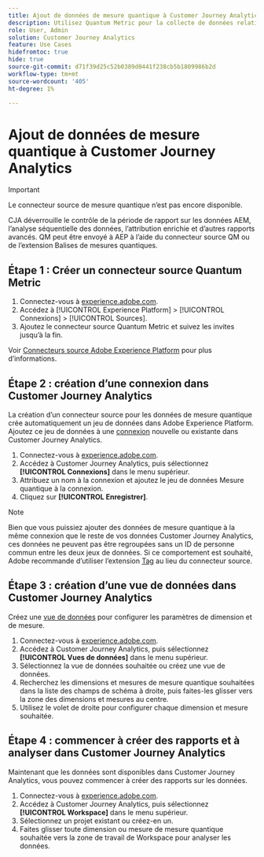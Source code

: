 ```yaml
---
title: Ajout de données de mesure quantique à Customer Journey Analytics
description: Utilisez Quantum Metric pour la collecte de données relatives aux parcours et comportements des utilisateurs, puis optimisez CJA à partir de ces données collectées afin d’obtenir des informations plus riches.
role: User, Admin
solution: Customer Journey Analytics
feature: Use Cases
hidefromtoc: true
hide: true
source-git-commit: d71f39d25c52b0389d0441f238cb5b1809986b2d
workflow-type: tm+mt
source-wordcount: '405'
ht-degree: 1%

---
```


# Ajout de données de mesure quantique à Customer Journey Analytics

>[!IMPORTANT]
>
>Le connecteur source de mesure quantique n’est pas encore disponible.

CJA déverrouille le contrôle de la période de rapport sur les données AEM, l’analyse séquentielle des données, l’attribution enrichie et d’autres rapports avancés.  QM peut être envoyé à AEP à l’aide du connecteur source QM ou de l’extension Balises de mesures quantiques.

## Étape 1 : Créer un connecteur source Quantum Metric

1. Connectez-vous à [experience.adobe.com](https://experience.adobe.com).
1. Accédez à [!UICONTROL Experience Platform] > [!UICONTROL Connexions] > [!UICONTROL Sources].
1. Ajoutez le connecteur source Quantum Metric et suivez les invites jusqu’à la fin.

Voir [Connecteurs source Adobe Experience Platform](https://experienceleague.adobe.com/en/docs/experience-platform/sources/home) pour plus d’informations.

## Étape 2 : création d’une connexion dans Customer Journey Analytics

La création d’un connecteur source pour les données de mesure quantique crée automatiquement un jeu de données dans Adobe Experience Platform. Ajoutez ce jeu de données à une [connexion](/help/connections/overview.md) nouvelle ou existante dans Customer Journey Analytics.

1. Connectez-vous à [experience.adobe.com](https://experience.adobe.com).
1. Accédez à Customer Journey Analytics, puis sélectionnez **[!UICONTROL Connexions]** dans le menu supérieur.
1. Attribuez un nom à la connexion et ajoutez le jeu de données Mesure quantique à la connexion.
1. Cliquez sur **[!UICONTROL Enregistrer]**.

>[!NOTE]
>Bien que vous puissiez ajouter des données de mesure quantique à la même connexion que le reste de vos données Customer Journey Analytics, ces données ne peuvent pas être regroupées sans un ID de personne commun entre les deux jeux de données. Si ce comportement est souhaité, Adobe recommande d’utiliser l’extension [Tag](https://experienceleague.adobe.com/en/docs/experience-platform/destinations/catalog/analytics/quantum-metric) au lieu du connecteur source.

## Étape 3 : création d’une vue de données dans Customer Journey Analytics

Créez une [vue de données](/help/data-views/data-views.md) pour configurer les paramètres de dimension et de mesure.

1. Connectez-vous à [experience.adobe.com](https://experience.adobe.com).
1. Accédez à Customer Journey Analytics, puis sélectionnez **[!UICONTROL Vues de données]** dans le menu supérieur.
1. Sélectionnez la vue de données souhaitée ou créez une vue de données.
1. Recherchez les dimensions et mesures de mesure quantique souhaitées dans la liste des champs de schéma à droite, puis faites-les glisser vers la zone des dimensions et mesures au centre.
1. Utilisez le volet de droite pour configurer chaque dimension et mesure souhaitée.

## Étape 4 : commencer à créer des rapports et à analyser dans Customer Journey Analytics

Maintenant que les données sont disponibles dans Customer Journey Analytics, vous pouvez commencer à créer des rapports sur les données.

1. Connectez-vous à [experience.adobe.com](https://experience.adobe.com).
1. Accédez à Customer Journey Analytics, puis sélectionnez **[!UICONTROL Workspace]** dans le menu supérieur.
1. Sélectionnez un projet existant ou créez-en un.
1. Faites glisser toute dimension ou mesure de mesure quantique souhaitée vers la zone de travail de Workspace pour analyser les données.
